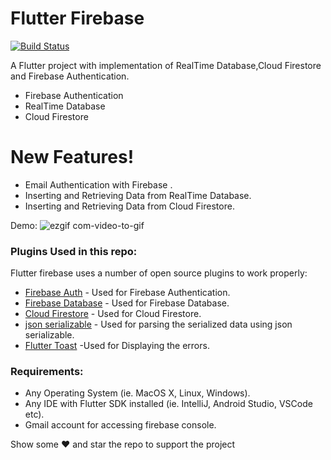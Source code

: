 # Flutter Firebase


[![Build Status](https://travis-ci.org/joemccann/dillinger.svg?branch=master)](https://travis-ci.org/joemccann/dillinger)

A Flutter project with implementation of RealTime Database,Cloud Firestore and Firebase Authentication.

  - Firebase Authentication
  - RealTime Database 
  - Cloud Firestore

# New Features!

  - Email Authentication with Firebase .
  - Inserting and Retrieving Data from RealTime Database.
  - Inserting and Retrieving Data from Cloud Firestore.


Demo:
![ezgif com-video-to-gif](https://user-images.githubusercontent.com/23256867/70539440-bf2ba700-1b89-11ea-88b5-2e05e517c4ab.gif)

 

### Plugins  Used in this repo:

Flutter firebase  uses a number of open source plugins to work properly:
* [Firebase Auth](https://pub.dev/packages/firebase_auth) - Used for Firebase Authentication.
* [Firebase Database](https://pub.dev/packages/firebase_database) - Used for Firebase Database.
* [Cloud Firestore](https://pub.dev/packages/cloud_firestore) - Used for Cloud Firestore.
* [json serializable](https://pub.dev/packages/json_serializable#-installing-tab-) - Used for parsing the serialized  data using json serializable.
* [Flutter Toast](https://pub.dev/packages/fluttertoast) -Used for Displaying the errors. 

### Requirements:

* Any Operating System (ie. MacOS X, Linux, Windows).
* Any IDE with Flutter SDK installed (ie. IntelliJ, Android Studio, VSCode etc).
* Gmail account for accessing firebase console.

Show some ❤️ and star the repo to support the project
